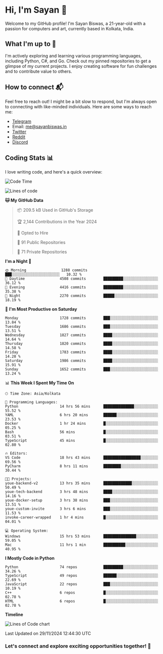 # Hi, I'm Sayan 👋

Welcome to my GitHub profile! I'm Sayan Biswas, a 21-year-old with a passion for computers and art, currently based in Kolkata, India.

## What I'm up to 🚀

I'm actively exploring and learning various programming languages, including Python, C#, and Go. Check out my pinned repositories to get a glimpse of my current projects. I enjoy creating software for fun challenges and to contribute value to others.

## How to connect 📬

Feel free to reach out! I might be a bit slow to respond, but I'm always open to connecting with like-minded individuals. Here are some ways to reach me:

- [Telegram](https://t.me/dank_as_fuck)
- Email: [me@sayanbiswas.in](mailto:me@sayanbiswas.in)
- [Twitter](https://twitter.com/TheDankDel)
- [Reddit](https://www.reddit.com/user/dank_as_fuck_/)
- [Discord](https://discordapp.com/users/506536929152466945)

## Coding Stats 📊

I love writing code, and here's a quick overview:

<!--START_SECTION:waka-->
![Code Time](http://img.shields.io/badge/Code%20Time-1%2C958%20hrs%2032%20mins-blue)

![Lines of code](https://img.shields.io/badge/From%20Hello%20World%20I%27ve%20Written-6.3%20million%20lines%20of%20code-blue)

**🐱 My GitHub Data** 

> 📦 209.5 kB Used in GitHub's Storage 
 > 
> 🏆 2,144 Contributions in the Year 2024
 > 
> 💼 Opted to Hire
 > 
> 📜 91 Public Repositories 
 > 
> 🔑 71 Private Repositories 
 > 
**I'm a Night 🦉** 

```text
🌞 Morning                1288 commits        ███░░░░░░░░░░░░░░░░░░░░░░   10.32 % 
🌆 Daytime                4508 commits        █████████░░░░░░░░░░░░░░░░   36.12 % 
🌃 Evening                4416 commits        █████████░░░░░░░░░░░░░░░░   35.38 % 
🌙 Night                  2270 commits        █████░░░░░░░░░░░░░░░░░░░░   18.19 % 
```
📅 **I'm Most Productive on Saturday** 

```text
Monday                   1728 commits        ███░░░░░░░░░░░░░░░░░░░░░░   13.84 % 
Tuesday                  1686 commits        ███░░░░░░░░░░░░░░░░░░░░░░   13.51 % 
Wednesday                1827 commits        ████░░░░░░░░░░░░░░░░░░░░░   14.64 % 
Thursday                 1820 commits        ████░░░░░░░░░░░░░░░░░░░░░   14.58 % 
Friday                   1783 commits        ████░░░░░░░░░░░░░░░░░░░░░   14.28 % 
Saturday                 1986 commits        ████░░░░░░░░░░░░░░░░░░░░░   15.91 % 
Sunday                   1652 commits        ███░░░░░░░░░░░░░░░░░░░░░░   13.24 % 
```


📊 **This Week I Spent My Time On** 

```text
🕑︎ Time Zone: Asia/Kolkata

💬 Programming Languages: 
Python                   14 hrs 56 mins      ██████████████░░░░░░░░░░░   55.52 % 
YAML                     6 hrs 20 mins       ██████░░░░░░░░░░░░░░░░░░░   23.53 % 
Docker                   1 hr 24 mins        █░░░░░░░░░░░░░░░░░░░░░░░░   05.25 % 
Bash                     56 mins             █░░░░░░░░░░░░░░░░░░░░░░░░   03.51 % 
TypeScript               45 mins             █░░░░░░░░░░░░░░░░░░░░░░░░   02.80 % 

🔥 Editors: 
VS Code                  18 hrs 43 mins      █████████████████░░░░░░░░   69.56 % 
PyCharm                  8 hrs 11 mins       ████████░░░░░░░░░░░░░░░░░   30.44 % 

🐱‍💻 Projects: 
youe-backend-v2          13 hrs 35 mins      █████████████░░░░░░░░░░░░   50.49 % 
youe-tech-backend        3 hrs 48 mins       ████░░░░░░░░░░░░░░░░░░░░░   14.16 % 
youe-docker-setup        3 hrs 38 mins       ███░░░░░░░░░░░░░░░░░░░░░░   13.51 % 
youe-custom-invite       3 hrs 6 mins        ███░░░░░░░░░░░░░░░░░░░░░░   11.53 % 
invoke-career-wrapped    1 hr 4 mins         █░░░░░░░░░░░░░░░░░░░░░░░░   04.01 % 

💻 Operating System: 
Windows                  15 hrs 53 mins      ███████████████░░░░░░░░░░   59.05 % 
Mac                      11 hrs 1 min        ██████████░░░░░░░░░░░░░░░   40.95 % 
```

**I Mostly Code in Python** 

```text
Python                   74 repos            █████████░░░░░░░░░░░░░░░░   34.26 % 
TypeScript               49 repos            ██████░░░░░░░░░░░░░░░░░░░   22.69 % 
JavaScript               22 repos            ███░░░░░░░░░░░░░░░░░░░░░░   10.19 % 
C++                      6 repos             █░░░░░░░░░░░░░░░░░░░░░░░░   02.78 % 
HTML                     6 repos             █░░░░░░░░░░░░░░░░░░░░░░░░   02.78 % 
```



**Timeline**

![Lines of Code chart](https://raw.githubusercontent.com/Dank-del/Dank-del/main/assets/bar_graph.png)


 Last Updated on 29/11/2024 12:44:30 UTC
<!--END_SECTION:waka-->

### Let's connect and explore exciting opportunities together! 🚀
